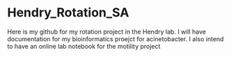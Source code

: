 # Hendry_Rotation_SA
Here is my github for my rotation project in the Hendry lab. I will have documentation for my bioinformatics proejct for acinetobacter. I also intend to have an online lab notebook for the motility project
